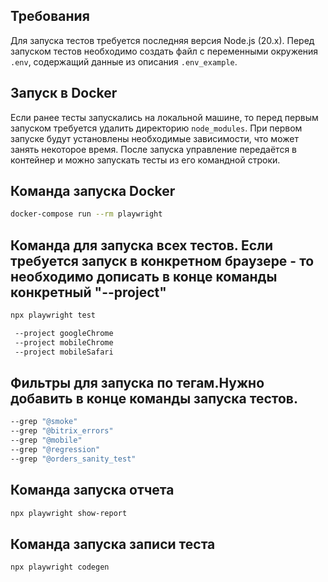 ## Требования

Для запуска тестов требуется последняя версия Node.js (20.x).
Перед запуском тестов необходимо создать файл с переменными окружения `.env`, содержащий данные из описания `.env_example`.

## Запуск в Docker

Если ранее тесты запускались на локальной машине, то перед первым запуском требуется удалить директорию `node_modules`.
При первом запуске будут установлены необходимые зависимости, что может занять некоторое время.
После запуска управление передаётся в контейнер и можно запускать тесты из его командной строки.

## Команда запуска Docker

```bash
docker-compose run --rm playwright
```

## Команда для запуска всех тестов. Если требуется запуск в конкретном браузере - то необходимо дописать в конце команды конкретный "--project"

```bash
npx playwright test

 --project googleChrome
 --project mobileChrome
 --project mobileSafari
```

## Фильтры для запуска по тегам.Нужно добавить в конце команды запуска тестов.

```bash
--grep "@smoke"
--grep "@bitrix_errors"
--grep "@mobile"
--grep "@regression"
--grep "@orders_sanity_test"
```


## Команда запуска отчета

```bash
npx playwright show-report
```

## Команда запуска записи теста

```bash
npx playwright codegen
```
